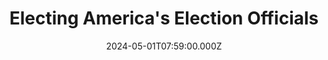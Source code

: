 ---
title: Electing America's Election Officials
publication_types:
  - "2"
authors:
  - Joshua Ferrer
  - Igor Geyn
publication: Forthcoming in Paul Gronke et al. 2025.  The Frontline of Democracy. How Local Election Administrators Support, Staff, and Defend American Elections. Palgrave Macmillan
draft: false
featured: true
image:
  filename: featured
  focal_point: Smart
  preview_only: false
date: 2024-05-01T07:59:00.000Z
---